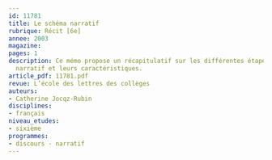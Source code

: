 ```yaml
---
id: 11781
title: Le schéma narratif 
rubrique: Récit [6e]
annee: 2003
magazine: 
pages: 1
description: Ce mémo propose un récapitulatif sur les différentes étapes du schéma
  narratif et leurs caractéristiques.
article_pdf: 11781.pdf
revue: L’école des lettres des collèges
auteurs:
- Catherine Jocqz-Rubin
disciplines:
- français
niveau_etudes:
- sixième
programmes:
- discours - narratif
---
```

